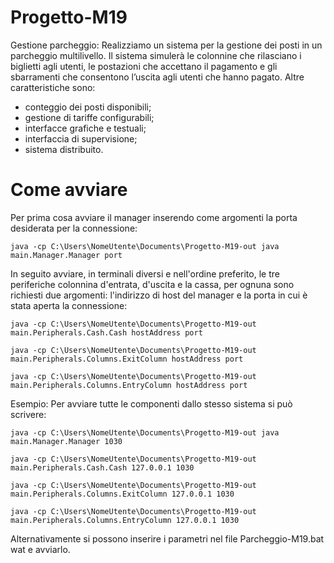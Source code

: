 # Progetto-M19 
Gestione parcheggio:
Realizziamo un sistema per la gestione dei posti in un parcheggio multilivello. Il sistema simulerà le colonnine che rilasciano i biglietti agli utenti, le postazioni che accettano il pagamento e gli sbarramenti che consentono l’uscita agli utenti che hanno pagato.
Altre caratteristiche sono: 
- conteggio dei posti disponibili; 
- gestione di tariffe configurabili; 
- interfacce grafiche e testuali; 
- interfaccia di supervisione;
- sistema distribuito.

# Come avviare

Per prima cosa avviare il manager inserendo come argomenti la porta desiderata per la connessione:
```
java -cp C:\Users\NomeUtente\Documents\Progetto-M19-out java main.Manager.Manager port
```
In seguito avviare, in terminali diversi e nell'ordine preferito, le tre periferiche colonnina d'entrata, d'uscita e la cassa, per ognuna sono richiesti due argomenti: l'indirizzo di host del manager e la porta in cui è stata aperta la connessione:
```
java -cp C:\Users\NomeUtente\Documents\Progetto-M19-out main.Peripherals.Cash.Cash hostAddress port

java -cp C:\Users\NomeUtente\Documents\Progetto-M19-out main.Peripherals.Columns.ExitColumn hostAddress port

java -cp C:\Users\NomeUtente\Documents\Progetto-M19-out main.Peripherals.Columns.EntryColumn hostAddress port
```
Esempio:
Per avviare tutte le componenti dallo stesso sistema si può scrivere:
```
java -cp C:\Users\NomeUtente\Documents\Progetto-M19-out java main.Manager.Manager 1030

java -cp C:\Users\NomeUtente\Documents\Progetto-M19-out main.Peripherals.Cash.Cash 127.0.0.1 1030

java -cp C:\Users\NomeUtente\Documents\Progetto-M19-out main.Peripherals.Columns.ExitColumn 127.0.0.1 1030

java -cp C:\Users\NomeUtente\Documents\Progetto-M19-out main.Peripherals.Columns.EntryColumn 127.0.0.1 1030
```
Alternativamente si possono inserire i parametri nel file Parcheggio-M19.bat wat  e avviarlo.


